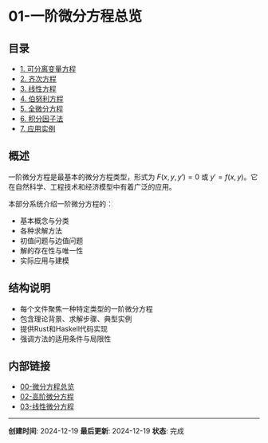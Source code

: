 # 01-一阶微分方程总览

## 目录

- [1. 可分离变量方程](01-可分离变量方程.md)
- [2. 齐次方程](02-齐次方程.md)
- [3. 线性方程](03-线性方程.md)
- [4. 伯努利方程](04-伯努利方程.md)
- [5. 全微分方程](05-全微分方程.md)
- [6. 积分因子法](06-积分因子法.md)
- [7. 应用实例](07-应用实例.md)

## 概述

一阶微分方程是最基本的微分方程类型，形式为 $F(x, y, y') = 0$ 或 $y' = f(x, y)$。它在自然科学、工程技术和经济模型中有着广泛的应用。

本部分系统介绍一阶微分方程的：
- 基本概念与分类
- 各种求解方法
- 初值问题与边值问题
- 解的存在性与唯一性
- 实际应用与建模

## 结构说明

- 每个文件聚焦一种特定类型的一阶微分方程
- 包含理论背景、求解步骤、典型实例
- 提供Rust和Haskell代码实现
- 强调方法的适用条件与局限性

## 内部链接

- [00-微分方程总览](../00-微分方程总览.md)
- [02-高阶微分方程](../02-高阶微分方程/00-高阶微分方程总览.md)
- [03-线性微分方程](../03-线性微分方程/00-线性微分方程总览.md)

---

**创建时间**: 2024-12-19
**最后更新**: 2024-12-19
**状态**: 完成 